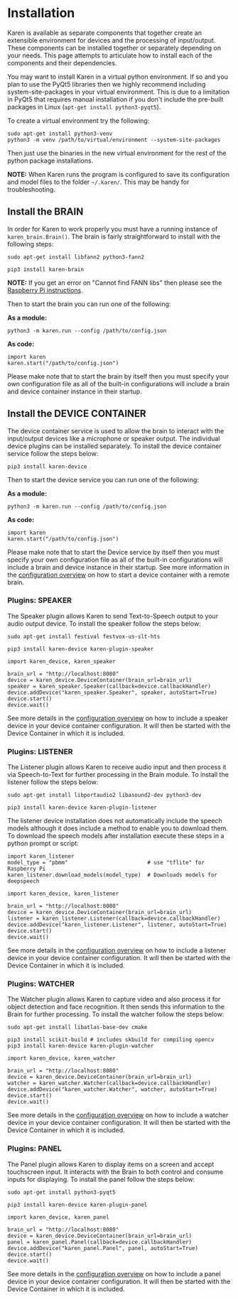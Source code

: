 # Installation
Karen is available as separate components that together create an extensible environment for devices and the processing of input/output.  These components can be installed together or separately depending on your needs.  This page attempts to articulate how to install each of the components and their dependencies.

You may want to install Karen in a virtual python environment.  If so and you plan to use the PyQt5 libraries then we highly recommend including system-site-packages in your virtual environment.  This is due to a limitation in PyQt5 that requires manual installation if you don't include the pre-built packages in Linux (```apt-get install python3-pyqt5```).

To create a virtual environment try the following:

```
sudo apt-get install python3-venv
python3 -m venv /path/to/virtual/environment --system-site-packages
```

Then just use the binaries in the new virtual environment for the rest of the python package installations.

__NOTE:__ When Karen runs the program is configured to save its configuration and model files to the folder ```~/.karen/```.  This may be handy for troubleshooting.

## Install the BRAIN
In order for Karen to work properly you must have a running instance of ```karen_brain.Brain()```.  The brain is fairly straightforward to install with the following steps:

```
sudo apt-get install libfann2 python3-fann2 
```

```
pip3 install karen-brain
```
__NOTE:__ If you get an error on "Cannot find FANN libs" then please see the [Raspberry Pi instructions](installation.raspberrypi.md).

Then to start the brain you can run one of the following:

__As a module:__
```
python3 -m karen.run --config /path/to/config.json
```

__As code:__
```
import karen
karen.start("/path/to/config.json")
```

Please make note that to start the brain by itself then you must specify your own configuration file as all of the built-in configurations will include a brain and device container instance in their startup.

## Install the DEVICE CONTAINER
The device container service is used to allow the brain to interact with the input/output devices like a microphone or speaker output.  The individual device plugins can be installed separately.  To install the device container service follow the steps below:

```
pip3 install karen-device
```

Then to start the device service you can run one of the following:

__As a module:__
```
python3 -m karen.run --config /path/to/config.json
```

__As code:__
```
import karen
karen.start("/path/to/config.json")
```

Please make note that to start the Device service by itself then you must specify your own configuration file as all of the built-in configurations will include a brain and device instance in their startup.  See more information in the [configuration overview](config.overview.md) on how to start a device container with a remote brain.

### Plugins: SPEAKER
The Speaker plugin allows Karen to send Text-to-Speech output to your audio output device.  To install the speaker follow the steps below:

```
sudo apt-get install festival festvox-us-slt-hts
```

```
pip3 install karen-device karen-plugin-speaker
```

```
import karen_device, karen_speaker

brain_url = "http://localhost:8080"
device = karen_device.DeviceContainer(brain_url=brain_url)
speaker = karen_speaker.Speaker(callback=device.callbackHandler)
device.addDevice("karen_speaker.Speaker", speaker, autoStart=True)
device.start()
device.wait()
```

See more details in the [configuration overview](config.overview.md) on how to include a speaker device in your device container configuration.  It will then be started with the Device Container in which it is included.

### Plugins: LISTENER
The Listener plugin allows Karen to receive audio input and then process it via Speech-to-Text for further processing in the Brain module.  To install the listener follow the steps below:

```
sudo apt-get install libportaudio2 libasound2-dev python3-dev
```

```
pip3 install karen-device karen-plugin-listener
```

The listener device installation does not automatically include the speech models although it does include a method to enable you to download them.  To download the speech models after installation execute these steps in a python prompt or script:

```
import karen_listener
model_type = "pbmm"                         # use "tflite" for Raspberry Pi
karen_listener.download_models(model_type)  # Downloads models for deepspeech
```

```
import karen_device, karen_listener

brain_url = "http://localhost:8080"
device = karen_device.DeviceContainer(brain_url=brain_url)
listener = karen_listener.Listener(callback=device.callbackHandler)
device.addDevice("karen_listener.Listener", listener, autoStart=True)
device.start()
device.wait()
```

See more details in the [configuration overview](config.overview.md) on how to include a listener device in your device container configuration.  It will then be started with the Device Container in which it is included.

### Plugins: WATCHER
The Watcher plugin allows Karen to capture video and also process it for object detection and face recognition.  It then sends this information to the Brain for further processing.  To install the watcher follow the steps below:

```
sudo apt-get install libatlas-base-dev cmake
```

```
pip3 install scikit-build # includes skbuild for compiling opencv
pip3 install karen-device karen-plugin-watcher
```

```
import karen_device, karen_watcher

brain_url = "http://localhost:8080"
device = karen_device.DeviceContainer(brain_url=brain_url)
watcher = karen_watcher.Watcher(callback=device.callbackHandler)
device.addDevice("karen_watcher.Watcher", watcher, autoStart=True)
device.start()
device.wait()
```

See more details in the [configuration overview](config.overview.md) on how to include a watcher device in your device container configuration.  It will then be started with the Device Container in which it is included.

### Plugins: PANEL
The Panel plugin allows Karen to display items on a screen and accept touchscreen input. It interacts with the Brain to both control and consume inputs for displaying. To install the panel follow the steps below:

```
sudo apt-get install python3-pyqt5
```

```
pip3 install karen-device karen-plugin-panel
```

```
import karen_device, karen_panel

brain_url = "http://localhost:8080"
device = karen_device.DeviceContainer(brain_url=brain_url)
panel = karen_panel.Panel(callback=device.callbackHandler)
device.addDevice("karen_panel.Panel", panel, autoStart=True)
device.start()
device.wait()
```

See more details in the [configuration overview](config.overview.md) on how to include a panel device in your device container configuration.  It will then be started with the Device Container in which it is included.
